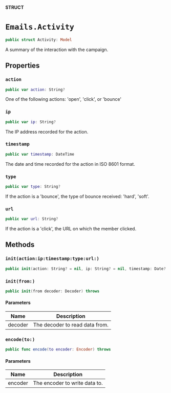 **STRUCT**

# `Emails.Activity`

```swift
public struct Activity: Model
```

A summary of the interaction with the campaign.

## Properties
### `action`

```swift
public var action: String?
```

One of the following actions: 'open', 'click', or 'bounce'

### `ip`

```swift
public var ip: String?
```

The IP address recorded for the action.

### `timestamp`

```swift
public var timestamp: DateTime
```

The date and time recorded for the action in ISO 8601 format.

### `type`

```swift
public var type: String?
```

If the action is a 'bounce', the type of bounce received: 'hard', 'soft'.

### `url`

```swift
public var url: String?
```

If the action is a 'click', the URL on which the member clicked.

## Methods
### `init(action:ip:timestamp:type:url:)`

```swift
public init(action: String? = nil, ip: String? = nil, timestamp: Date? = nil, type: String? = nil, url: String? = nil)
```

### `init(from:)`

```swift
public init(from decoder: Decoder) throws
```

#### Parameters

| Name | Description |
| ---- | ----------- |
| decoder | The decoder to read data from. |

### `encode(to:)`

```swift
public func encode(to encoder: Encoder) throws
```

#### Parameters

| Name | Description |
| ---- | ----------- |
| encoder | The encoder to write data to. |